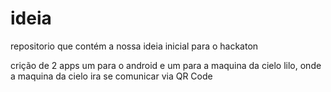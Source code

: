 # ideia
repositorio que contém a nossa ideia inicial para o hackaton

crição de 2 apps um para o android e um para a maquina da cielo lilo, onde a maquina da cielo ira se comunicar via QR Code
